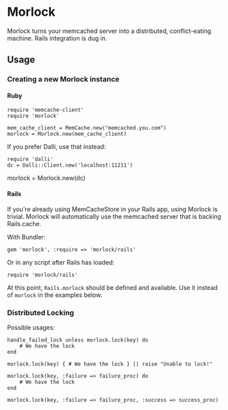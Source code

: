# Morlock

Morlock turns your memcached server into a distributed, conflict-eating machine.  Rails integration is dug in.

## Usage

### Creating a new Morlock instance

#### Ruby

	require 'memcache-client'
	require 'morlock'

	mem_cache_client = MemCache.new("memcached.you.com")
    morlock = Morlock.new(mem_cache_client)

If you prefer Dalli, use that instead:

	require 'dalli'
	dc = Dalli::Client.new('localhost:11211')
  morlock = Morlock.new(dc)

#### Rails

If you're already using MemCacheStore in your Rails app, using Morlock is trivial.  Morlock will automatically use the memcached server that is backing Rails.cache.

With Bundler:

	gem 'morlock', :require => 'morlock/rails'

Or in any script after Rails has loaded:

	require 'morlock/rails'

At this point, `Rails.morlock` should be defined and available.  Use it instead of `morlock` in the examples below.

### Distributed Locking

Possible usages:

	handle_failed_lock unless morlock.lock(key) do
		# We have the lock
	end
	
	morlock.lock(key) { # We have the lock } || raise "Unable to lock!"

	morlock.lock(key, :failure => failure_proc) do
		# We have the lock
	end

	morlock.lock(key, :failure => failure_proc, :success => success_proc)
